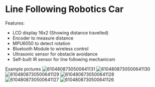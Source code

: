 # Line Following Robotics Car

Features:
- LCD display 16x2 (Showing distance travelled)
- Encoder to measure distance
- MPU6050 to detect rotation
- Bluetooth Module to wireless control
- Ultrasonic sensor for obstacle avoidance
- Self-built IR sensor for line following mechanicsm

Example pictures
![6104808730500641131](https://github.com/user-attachments/assets/b67222a2-6e7c-4871-8816-f28add441892)
![6104808730500641130](https://github.com/user-attachments/assets/560c17c7-71f5-44f7-9a34-366c9a9cd208)
![6104808730500641129](https://github.com/user-attachments/assets/63a26f17-ea6c-4ac0-8371-bb06645cb319)
![6104808730500641128](https://github.com/user-attachments/assets/420f4d25-5ecb-4947-baa5-fb9cbd82d71e)
![6104808730500641127](https://github.com/user-attachments/assets/bba4bd19-5356-48e3-a1ca-c336272628e9)
![6104808730500641126](https://github.com/user-attachments/assets/8304e54c-4c66-4326-9dd8-bcc975fd9dc0)

